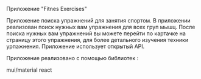 Приложение "Fitnes Exercises"

Приложение поиска упражнений для занятия спортом. В приложении реализован поиск нужных вам упражнения для всех груп мышц. После поиска нужных вам упражнений вы можете перейти по картачке на страницу этого упражнения, для более детального изучения техники урпажнения. Приложение использует открытый API.

Приложение реализовано с помощью библиотек :

mui/material
react
